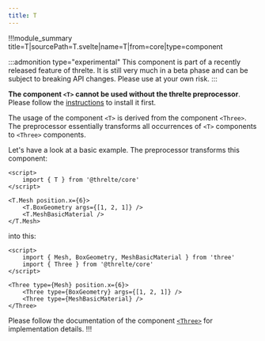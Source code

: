 ```yaml
---
title: T
---
```


!!!module_summary title=T|sourcePath=T.svelte|name=T|from=core|type=component

:::admonition type="experimental"
This component is part of a recently released feature of threlte. It is still very much in a beta phase and can be subject to breaking API changes. Please use at your own risk.
:::

**The component `<T>` cannot be used without the threlte preprocessor**. Please follow the [instructions](/preprocess) to install it first.

The usage of the component `<T>` is derived from the component `<Three>`. The preprocessor essentially transforms all occurrences of `<T>` components to `<Three>` components.

Let's have a look at a basic example. The preprocessor transforms this component:

```svelte
<script>
	import { T } from '@threlte/core'
</script>

<T.Mesh position.x={6}>
	<T.BoxGeometry args={[1, 2, 1]} />
	<T.MeshBasicMaterial />
</T.Mesh>
```

into this:

```svelte
<script>
	import { Mesh, BoxGeometry, MeshBasicMaterial } from 'three'
	import { Three } from '@threlte/core'
</script>

<Three type={Mesh} position.x={6}>
	<Three type={BoxGeometry} args={[1, 2, 1]} />
	<Three type={MeshBasicMaterial} />
</Three>
```

Please follow the documentation of the component [`<Three>`](/core/three) for implementation details.
!!!
